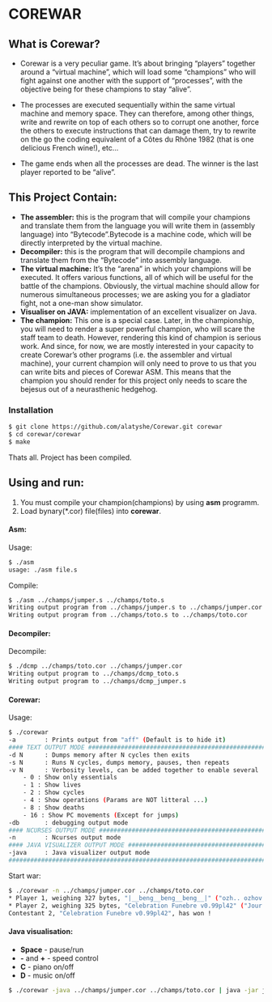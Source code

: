 # COREWAR

## What is Corewar?
* Corewar is a very peculiar game. It’s about bringing “players” together around a “virtual machine”, which will load some “champions” who will fight against one another with the support of “processes”, with the objective being for these champions to stay “alive”.

* The processes are executed sequentially within the same virtual machine and memory space. They can therefore, among other things, write and rewrite on top of each others so to corrupt one another, force the others to execute instructions that can damage them, try to rewrite on the go the coding equivalent of a Côtes du Rhône 1982 (that is one delicious French wine!), etc...

* The game ends when all the processes are dead. The winner is the last player reported to be “alive”.

## This Project Contain:
* **The assembler:** this is the program that will compile your champions and translate them from the language you will write them in (assembly language) into “Bytecode”.Bytecode is a machine code, which will be directly interpreted by the virtual machine.
* **Decompiler:** this is the program that will decompile champions and translate them from the “Bytecode” into assembly language.
* **The virtual machine:** It’s the “arena” in which your champions will be executed. It offers various functions, all of which will be useful for the battle of the champions. Obviously, the virtual machine should allow for numerous simultaneous processes; we are asking you for a gladiator fight, not a one-man show simulator.
* **Visualiser on JAVA:** implementation of an excellent visualizer on Java.
* **The champion:** This one is a special case. Later, in the championship, you will need to render a super powerful champion, who will scare the staff team to death. However, rendering this kind of champion is serious work. And since, for now, we are mostly interested in your capacity to create Corewar’s other programs (i.e. the assembler and virtual machine), your current champion will only need to prove to us that you can write bits and pieces of Corewar ASM. This means that the champion you should render for this project only needs to scare the bejesus out of a neurasthenic hedgehog.

### Installation

```sh
$ git clone https://github.com/alatyshe/Corewar.git corewar
$ cd corewar/corewar
$ make
```
Thats all. Project has been compiled.

## Using and run:
1. You must compile your champion(champions) by using **asm** programm.
2. Load bynary(*.cor) file(files) into **corewar**.

#### Asm:
Usage:
```sh
$ ./asm
usage: ./asm file.s
```
Compile:
```sh
$ ./asm ../champs/jumper.s ../champs/toto.s
Writing output program from ../champs/jumper.s to ../champs/jumper.cor
Writing output program from ../champs/toto.s to ../champs/toto.cor
```

#### Decompiler:
Decompile:
```sh
$ ./dcmp ../champs/toto.cor ../champs/jumper.cor
Writing output program to ../champs/dcmp_toto.s
Writing output program to ../champs/dcmp_jumper.s
```

#### Corewar:
Usage:
```sh
$ ./corewar
-a        : Prints output from "aff" (Default is to hide it)
#### TEXT OUTPUT MODE ##########################################################
-d N      : Dumps memory after N cycles then exits
-s N      : Runs N cycles, dumps memory, pauses, then repeats
-v N      : Verbosity levels, can be added together to enable several
	- 0 : Show only essentials
	- 1 : Show lives
	- 2 : Show cycles
	- 4 : Show operations (Params are NOT litteral ...)
	- 8 : Show deaths
	- 16 : Show PC movements (Except for jumps)
-db       : debugging output mode
#### NCURSES OUTPUT MODE #######################################################
-n        : Ncurses output mode
#### JAVA VISUALIZER OUTPUT MODE ###############################################
-java     : Java visualizer output mode
################################################################################
```
Start war:
```sh
$ ./corewar -n ../champs/jumper.cor ../champs/toto.cor
* Player 1, weighing 327 bytes, "|__beng__beng__beng__|" ("ozh.. ozhov.. ozhovuv!") !
* Player 2, weighing 325 bytes, "Celebration Funebre v0.99pl42" ("Jour J") !
Contestant 2, "Celebration Funebre v0.99pl42", has won !
```

#### Java visualisation:
* **Space** - pause/run
* **-** and **+** - speed control
* **C** - piano on/off
* **D** - music on/off

```sh
$ ./corewar -java ../champs/jumper.cor ../champs/toto.cor | java -jar jvisualiser.jar
```
